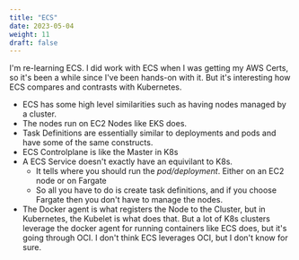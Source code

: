 ```yaml
---
title: "ECS"
date: 2023-05-04
weight: 11
draft: false
---
```


I'm re-learning ECS.  I did work with ECS when I was getting my AWS Certs, so it's been a while since I've been hands-on with it.  But it's interesting how ECS compares and contrasts with Kubernetes.  
- ECS has some high level similarities such as having nodes managed by a cluster.  
- The nodes run on EC2 Nodes like EKS does.  
- Task Definitions are essentially similar to deployments and pods and have some of the same constructs.
- ECS Controlplane is like the Master in K8s
- A ECS Service doesn't exactly have an equivilant to K8s.  
    - It tells where you should run the *pod/deployment*.  Either on an EC2 node or on Fargate
    - So all you have to do is create task definitions, and if you choose Fargate then you don't have to manage the nodes.
- The Docker agent is what registers the Node to the Cluster, but in Kubernetes, the Kubelet is what does that.  But a lot of K8s clusters leverage the docker agent for running containers like ECS does, but it's going through OCI.  I don't think ECS leverages OCI, but I don't know for sure.
